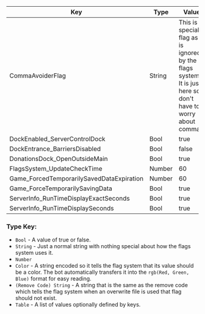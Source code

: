 | Key | Type | Value |
|-|-|-|
| CommaAvoiderFlag | String | This is a special flag as it is ignored by the flags system. It is just here so I don't have to worry about commas. |
| DockEnabled_ServerControlDock | Bool | true |
| DockEntrance_BarriersDisabled | Bool | false |
| DonationsDock_OpenOutsideMain | Bool | true |
| FlagsSystem_UpdateCheckTime | Number | 60 |
| Game_ForcedTemporarilySavedDataExpiration | Number | 60 |
| Game_ForceTemporarilySavingData | Bool | true |
| ServerInfo_RunTimeDisplayExactSeconds | Bool | true |
| ServerInfo_RunTimeDisplaySeconds | Bool | true |

### Type Key:

* `Bool` - A value of true or false.
* `String` - Just a normal string with nothing special about how the flags system uses it.
* `Number`
* `Color` - A string encoded so it tells the flag system that its value should be a color. The bot automatically transfers it into the `rgb(Red, Green, Blue)` format for easy reading.
* `(Remove Code) String` - A string that is the same as the remove code which tells the flag system when an overwrite file is used that flag should not exist.
* `Table` - A list of values optionally defined by keys.
